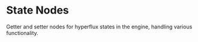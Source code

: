 # State Nodes
Getter and setter nodes for hyperflux states in the engine, handling various functionality.
<!-- TODO: Add State Nodes when they are implemented -->
<!-- TODO: Turn into separate pages with images -->
